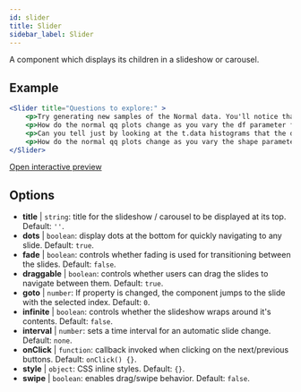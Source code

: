 ```yaml
---
id: slider 
title: Slider
sidebar_label: Slider
---
```


A component which displays its children in a slideshow or carousel.

## Example

```jsx live
<Slider title="Questions to explore:" >
    <p>Try generating new samples of the Normal data. You'll notice that the points don't always lie exactly on the line. This is typical variation. As you generate more random realizations of this plot you'll get better calibrated to the kind of deviation you can expect to see from this large a sample of Normal data.</p>
    <p>How do the normal qq plots change as you vary the df parameter for the t-distributed data?</p>
    <p>Can you tell just by looking at the t.data histograms that the data aren't normally distributed? Is it easier to tell from the QQ plots?</p>
    <p>How do the normal qq plots change as you vary the shape parameter in the gamma-distributed data?</p>
</Slider>
```

[Open interactive preview](https://isle.heinz.cmu.edu/components/slider/)

## Options

* __title__ | `string`: title for the slideshow / carousel to be displayed at its top. Default: `''`.
* __dots__ | `boolean`: display dots at the bottom for quickly navigating to any slide. Default: `true`.
* __fade__ | `boolean`: controls whether fading is used for transitioning between the slides. Default: `false`.
* __draggable__ | `boolean`: controls whether users can drag the slides to navigate between them. Default: `true`.
* __goto__ | `number`: If property is changed, the component jumps to the slide with the selected index. Default: `0`.
* __infinite__ | `boolean`: controls whether the slideshow wraps around it's contents. Default: `false`.
* __interval__ | `number`: sets a time interval for an automatic slide change. Default: `none`.
* __onClick__ | `function`: callback invoked when clicking on the next/previous buttons. Default: `onClick() {}`.
* __style__ | `object`: CSS inline styles. Default: `{}`.
* __swipe__ | `boolean`: enables drag/swipe behavior. Default: `false`.
